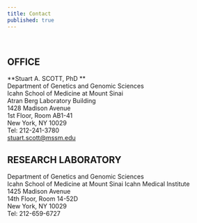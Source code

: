 ```yaml
---
title: Contact
published: true
---
```


<br>

## OFFICE  

**Stuart A. SCOTT, PhD **  
Department of Genetics and Genomic Sciences   
Icahn School of Medicine at Mount Sinai  
Atran Berg Laboratory Building  
1428 Madison Avenue  
1st Floor, Room AB1-41  
New York, NY 10029   
Tel: 212-241-3780  
[stuart.scott@mssm.edu](mailto:stuart.scott@mssm.edu)  

## RESEARCH LABORATORY  

Department of Genetics and Genomic Sciences   
Icahn School of Medicine at Mount Sinai 
Icahn Medical Institute  
1425 Madison Avenue  
14th Floor, Room 14-52D  
New York, NY 10029   
Tel: 212-659-6727
